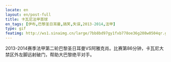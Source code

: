 ```yaml
---
locate: en
layout: en/post-full
title: 卡瓦尼法甲首球
en_tags: [伊布,巴黎圣日耳曼,搞笑,失误,2013-2014,法甲]
type: gif
featimg: http://ws1.sinaimg.cn/large/7bb8bd97gy1fxb778oe36g208w0504qr.gif
---
```


2013-2014赛季法甲第二轮巴黎圣日耳曼VS阿雅克肖。比赛第86分钟，卡瓦尼大禁区外左脚远射破门，帮助大巴黎绝平对手。